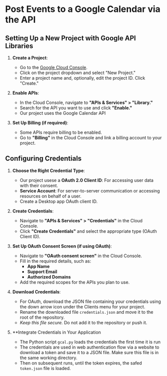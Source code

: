 # Post Events to a Google Calendar via the API

## Setting Up a New Project with Google API Libraries
1. **Create a Project**:
   - Go to the [Google Cloud Console](https://support.google.com/googleapi/answer/6251787?hl=en).
   - Click on the project dropdown and select "New Project."
   - Enter a project name and, optionally, edit the project ID. Click "Create."

2. **Enable APIs**:
   - In the Cloud Console, navigate to **"APIs & Services" > "Library."**
   - Search for the API you want to use and click **"Enable."**
   - Our project uses the Google Calendar API

3. **Set Up Billing (if required)**:
   - Some APIs require billing to be enabled.
   - Go to **"Billing"** in the Cloud Console and link a billing account to your project.

## Configuring Credentials
1. **Choose the Right Credential Type**:
   - Our project usese a **OAuth 2.0 Client ID**: For accessing user data with their consent.
   - **Service Account**: For server-to-server communication or accessing resources on behalf of a user.
   - Create a Desktop app OAuth client ID.

2. **Create Credentials**:
   - Navigate to **"APIs & Services" > "Credentials"** in the Cloud Console.
   - Click **"Create Credentials"** and select the appropriate type (OAuth Client ID).

3. **Set Up OAuth Consent Screen (if using OAuth)**:
   - Navigate to **"OAuth consent screen"** in the Cloud Console.
   - Fill in the required details, such as:
     - **App Name**
     - **Support Email**
     - **Authorized Domains**
   - Add the required scopes for the APIs you plan to use.

4. **Download Credentials**:
   - For OAuth, download the JSON file containing your credentials using the down arrow icon under the Clients menu for your project.
   - Rename the downloaded file `credentials.json` and move it to the root of the repository.
   - *Keep this file secure.* Do not add it to the repository or push it.

5. **Integrate Credentials in Your Application
   - The Python script `gcal.py` loads the credentials the first time it is run
   - The credentials are used in web authentication flow via a website to download a token and save it to a JSON file. Make sure this file is in the same working directory.
   - Then on subsequent runs, until the token expires, the safed `token.json` file is loaded.